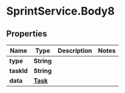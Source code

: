 # SprintService.Body8

## Properties

Name | Type | Description | Notes
------------ | ------------- | ------------- | -------------
**type** | **String** |  | 
**taskId** | **String** |  | 
**data** | [**Task**](Task.md) |  | 


